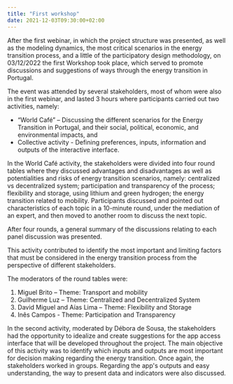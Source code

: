 ```yaml
---
title: "First workshop"
date: 2021-12-03T09:30:00+02:00
---
```


After the first webinar, in which the project structure was presented, as well as the modeling dynamics, the most critical scenarios in the energy transition process, and a little of the participatory design methodology, 
on 03/12/2022 the first Workshop took place, which served to promote discussions and suggestions of ways through the energy transition in Portugal.

The event was attended by several stakeholders, most of whom were also in the first webinar, and lasted 3 hours where participants carried out two activities, namely:

* “World Café” – Discussing the different scenarios for the Energy Transition in Portugal, and their social, political, economic, and environmental impacts, and
* Collective activity - Defining preferences, inputs, information and outputs of the interactive interface.

In the World Café activity, the stakeholders were divided into four round tables where they discussed advantages and disadvantages as well as potentialities and risks of energy transition scenarios, namely: centralized vs decentralized system;
participation and transparency of the process; flexibility and storage, using lithium and green hydrogen; the energy transition related to mobility. Participants discussed and pointed out characteristics of each topic in a 10-minute round, under the mediation of an expert, 
and then moved to another room to discuss the next topic. 

After four rounds, a general summary of the discussions relating to each panel discussion was presented.

This activity contributed to identify the most important and limiting factors that must be considered in the energy transition process from the perspective of different stakeholders.

The moderators of the round tables were:

1. Miguel Brito – Theme: Transport and mobility
2. Guilherme Luz – Theme: Centralized and Decentralized System
3. David Miguel and Aías Lima – Theme: Flexibility and Storage
4. Inês Campos - Theme: Participation and Transparency

In the second activity, moderated by Débora de Sousa, the stakeholders had the opportunity to idealize and create suggestions for the app access interface that will be developed throughout the project. The main objective of this activity was to identify which inputs and outputs are 
most important for decision making regarding the energy transition. Once again, the stakeholders worked in groups. Regarding the app's outputs and easy understanding, the way to present data and indicators were also discussed.
